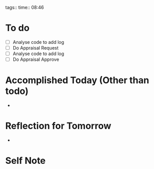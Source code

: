 tags:: 
time:: 08:46

# To do
- [ ] Analyse code to add log
- [ ] Do Appraisal Request
- [ ] Analyse code to add log
- [ ] Do Appraisal Approve

# Accomplished Today (Other than todo)
- 

# Reflection for Tomorrow
- 

# Self Note